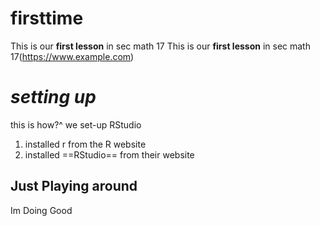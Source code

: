 # firsttime
This is our **first lesson** in sec math 17
This is our **first lesson** in sec math 17(https://www.example.com)

# *setting up*

this is how?^ we set-up RStudio
1.  installed r from the R website
2. installed ==RStudio== from their website


## Just Playing around

Im Doing Good 
